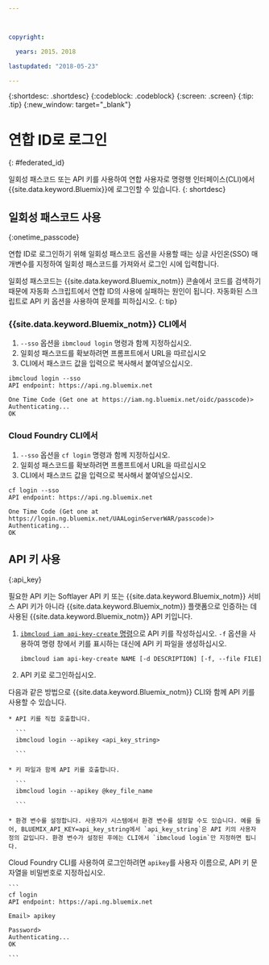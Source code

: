 ```yaml
---



copyright:

  years: 2015，2018

lastupdated: "2018-05-23"

---
```


{:shortdesc: .shortdesc}
{:codeblock: .codeblock}
{:screen: .screen}
{:tip: .tip}
{:new_window: target="_blank"}

# 연합 ID로 로그인
{: #federated_id}

일회성 패스코드 또는 API 키를 사용하여 연합 사용자로 명령행 인터페이스(CLI)에서 {{site.data.keyword.Bluemix}}에 로그인할 수 있습니다.
{: shortdesc}

## 일회성 패스코드 사용
{:onetime_passcode}

연합 ID로 로그인하기 위해 일회성 패스코드 옵션을 사용할 때는 싱글 사인온(SSO) 매개변수를 지정하여 일회성 패스코드를 가져와서 로그인 시에 입력합니다.

일회성 패스코드는 {{site.data.keyword.Bluemix_notm}} 콘솔에서 코드를 검색하기 때문에 자동화 스크립트에서 연합 ID의 사용에 실패하는 원인이 됩니다. 자동화된 스크립트로 API 키 옵션을 사용하여 문제를 피하십시오.
{: tip}

### {{site.data.keyword.Bluemix_notm}} CLI에서
1. `--sso` 옵션을 `ibmcloud login` 명령과 함께 지정하십시오. 
2. 일회성 패스코드를 확보하려면 프롬프트에서 URL을 따르십시오
3. CLI에서 패스코드 값을 입력으로 복사해서 붙여넣으십시오.

  ```
  ibmcloud login --sso
  API endpoint: https://api.ng.bluemix.net

  One Time Code (Get one at https://iam.ng.bluemix.net/oidc/passcode)>
  Authenticating...
  OK

  ```

### Cloud Foundry CLI에서
1. `--sso` 옵션을 `cf login` 명령과 함께 지정하십시오.
2. 일회성 패스코드를 확보하려면 프롬프트에서 URL을 따르십시오
3. CLI에서 패스코드 값을 입력으로 복사해서 붙여넣으십시오.

  ```
  cf login --sso
  API endpoint: https://api.ng.bluemix.net

  One Time Code (Get one at https://login.ng.bluemix.net/UAALoginServerWAR/passcode)>
  Authenticating...
  OK

  ```

## API 키 사용
{:api_key}

필요한 API 키는 Softlayer API 키 또는 {{site.data.keyword.Bluemix_notm}} 서비스 API 키가 아니라 {{site.data.keyword.Bluemix_notm}} 플랫폼으로 인증하는 데 사용된 {{site.data.keyword.Bluemix_notm}} API 키입니다.

1. [`ibmcloud iam api-key-create` 명령](/docs/cli/reference/bluemix_cli/bx_cli.html#ibmcloud_iam_api_key_create)으로 API 키를 작성하십시오. `-f` 옵션을 사용하여 명령 창에서 키를 표시하는 대신에 API 키 파일을 생성하십시오.

   ```
   ibmcloud iam api-key-create NAME [-d DESCRIPTION] [-f, --file FILE]

   ```

2. API 키로 로그인하십시오.

  다음과 같은 방법으로 {{site.data.keyword.Bluemix_notm}} CLI와 함께 API 키를 사용할 수 있습니다.

    * API 키를 직접 호출합니다.

      ```
      ibmcloud login --apikey <api_key_string>

      ```

    * 키 파일과 함께 API 키를 호출합니다.

      ```
      ibmcloud login --apikey @key_file_name

      ```

    * 환경 변수를 설정합니다. 사용자가 시스템에서 환경 변수를 설정할 수도 있습니다. 예를 들어, BLUEMIX_API_KEY=api_key_string에서 `api_key_string`은 API 키의 사용자 정의 값입니다. 환경 변수가 설정된 후에는 CLI에서 `ibmcloud login`만 지정하면 됩니다. 

  Cloud Foundry CLI를 사용하여 로그인하려면 `apikey`를 사용자 이름으로, API 키 문자열을 비밀번호로 지정하십시오.

    ```
    cf login
    API endpoint: https://api.ng.bluemix.net

    Email> apikey

    Password>
    Authenticating...
    OK

    ```

